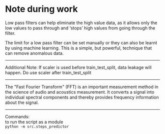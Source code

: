# Note during work

Low pass filters can help eliminate the high value data, as it allows only the low values to pass through and ‘stops’ high values from going through the filter.

The limit for a low pass filter can be set manually or they can also be learnt by using machine learning. This is a simple, but powerful, technique that can remove anomalous data.

---

Additional Note: If scaler is used before train_test_split, data leakage will happen. Do use scaler after train_test_split

---

The "Fast Fourier Transform" (FFT) is an important measurement method in the science of audio and acoustics measurement. It converts a signal into individual spectral components and thereby provides frequency information about the signal.

---

Commands: <br>
to run the script as a module <br>
`python -m src.steps_predictor`
